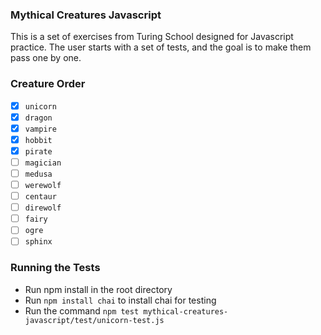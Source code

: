 ### Mythical Creatures Javascript

This is a set of exercises from Turing School designed for Javascript practice.
The user starts with a set of tests, and the goal is to make them pass one by one.

### Creature Order

- [x] `unicorn`
- [x] `dragon`
- [x] `vampire`
- [x] `hobbit`
- [x] `pirate`
- [ ] `magician`
- [ ] `medusa`
- [ ] `werewolf`
- [ ] `centaur`
- [ ] `direwolf`
- [ ] `fairy`
- [ ] `ogre`
- [ ] `sphinx`

### Running the Tests

- Run npm install in the root directory
- Run `npm install chai` to install chai for testing
- Run the command `npm test mythical-creatures-javascript/test/unicorn-test.js`
